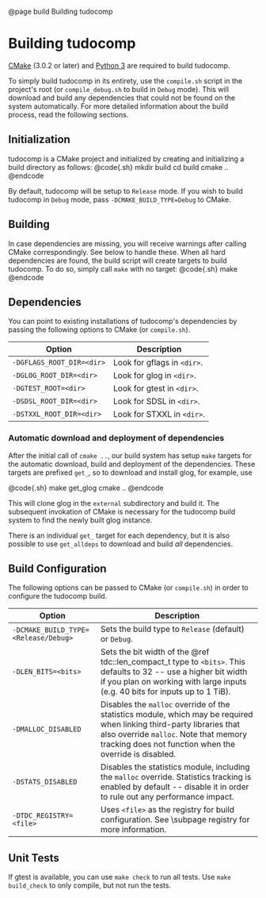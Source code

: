 @page build Building tudocomp

# Building tudocomp
[CMake](https://cmake.org/) (3.0.2 or later) and
[Python 3](https://www.python.org/) are required to build tudocomp.

To simply build tudocomp in its entirety, use the
`compile.sh` script in the project's root (or `compile_debug.sh` to build in
`Debug` mode). This will download and build any dependencies that could
not be found on the system automatically. For more detailed information about
the build process, read the following sections.

## Initialization
tudocomp is a CMake project and initialized by creating and initializing a
build directory as follows:
@code{.sh}
mkdir build
cd build
cmake ..
@endcode

By default, tudocomp will be setup to `Release` mode. If you wish to build
tudocomp in `Debug` mode, pass `-DCMAKE_BUILD_TYPE=Debug` to CMake.

## Building

In case dependencies are missing, you will receive warnings after calling CMake
correspondingly. See below to handle these. When all hard dependencies are
found, the build script will create targets to build tudocomp.
To do so, simply call `make` with no target:
@code{.sh}
make
@endcode

## Dependencies

You can point to existing installations of tudocomp's dependencies by passing
the following options to CMake (or `compile.sh`).

| Option | Description |
|--------|-------------|
| `-DGFLAGS_ROOT_DIR=<dir>` | Look for gflags in `<dir>`. |
| `-DGLOG_ROOT_DIR=<dir>` | Look for glog in `<dir>`. |
| `-DGTEST_ROOT=<dir>` | Look for gtest in `<dir>`. |
| `-DSDSL_ROOT_DIR=<dir>` | Look for SDSL in `<dir>`. |
| `-DSTXXL_ROOT_DIR=<dir>` | Look for STXXL in `<dir>`. |

### Automatic download and deployment of dependencies

After the initial call of `cmake ..`, our build system has setup `make` targets
for the automatic download, build and deployment of the dependencies. These
targets are prefixed `get_`, so to download and install glog, for example, use

@code{.sh}
make get_glog
cmake ..
@endcode

This will clone glog in the `external` subdirectory and build it. The subsequent
invokation of CMake is necessary for the tudocomp build system to find the
newly built glog instance.

There is an individual `get_` target for each dependency, but it is also
possible to use `get_alldeps` to download and build *all* dependencies.

## Build Configuration

The following options can be passed to CMake (or `compile.sh`) in order to
configure the tudocomp build.

| Option | Description |
|--------|-------------|
| `-DCMAKE_BUILD_TYPE=<Release/Debug>` | Sets the build type to `Release` (default) or `Debug`. |
| `-DLEN_BITS=<bits>` | Sets the bit width of the @ref tdc::len_compact_t type to `<bits>`. This defaults to 32 -- use a higher bit width if you plan on working with large inputs (e.g. 40 bits for inputs up to 1 TiB). |
| `-DMALLOC_DISABLED` | Disables the `malloc` override of the statistics module, which may be required when linking third-party libraries that also override `malloc`. Note that memory tracking does not function when the override is disabled.
| `-DSTATS_DISABLED` | Disables the statistics module, including the `malloc` override. Statistics tracking is enabled by default -- disable it in order to rule out any performance impact. |
| `-DTDC_REGISTRY=<file>` | Uses `<file>` as the registry for build configuration. See \subpage registry for more information. |

## Unit Tests

If gtest is available, you can use `make check` to run all tests. Use
`make build_check` to only compile, but not run the tests.


